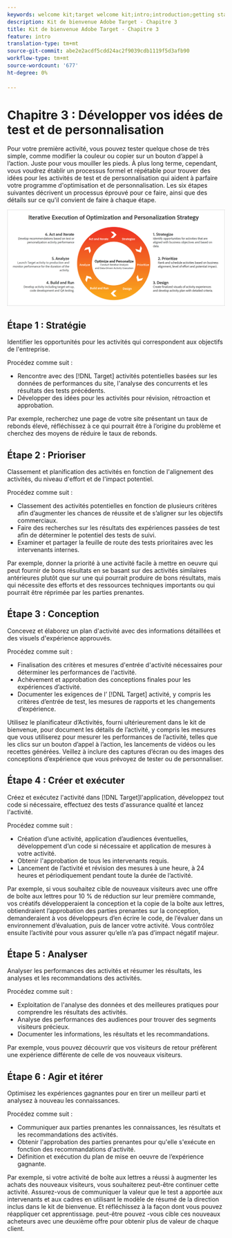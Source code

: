 ```yaml
---
keywords: welcome kit;target welcome kit;intro;introduction;getting started
description: Kit de bienvenue Adobe Target - Chapitre 3
title: Kit de bienvenue Adobe Target - Chapitre 3
feature: intro
translation-type: tm+mt
source-git-commit: abe2e2acdf5cdd24ac2f9039cdb1119f5d3afb90
workflow-type: tm+mt
source-wordcount: '677'
ht-degree: 0%

---
```



# Chapitre 3 : Développer vos idées de test et de personnalisation

Pour votre première activité, vous pouvez tester quelque chose de très simple, comme modifier la couleur ou copier sur un bouton d’appel à l’action. Juste pour vous mouiller les pieds. À plus long terme, cependant, vous voudrez établir un processus formel et répétable pour trouver des idées pour les activités de test et de personnalisation qui aident à parfaire votre programme d&#39;optimisation et de personnalisation. Les six étapes suivantes décrivent un processus éprouvé pour ce faire, ainsi que des détails sur ce qu&#39;il convient de faire à chaque étape.

![Diagramme de stratégie d’optimisation et de personnalisation pour l’exécution itérative](/help/c-intro/assets/six-steps.png)

## Étape 1 : Stratégie

Identifier les opportunités pour les activités qui correspondent aux objectifs de l&#39;entreprise.

Procédez comme suit :

* Rencontre avec des [!DNL Target] activités potentielles basées sur les données de performances du site, l&#39;analyse des concurrents et les résultats des tests précédents.
* Développer des idées pour les activités pour révision, rétroaction et approbation.

Par exemple, recherchez une page de votre site présentant un taux de rebonds élevé, réfléchissez à ce qui pourrait être à l’origine du problème et cherchez des moyens de réduire le taux de rebonds.

## Étape 2 : Prioriser

Classement et planification des activités en fonction de l&#39;alignement des activités, du niveau d&#39;effort et de l&#39;impact potentiel.

Procédez comme suit :

* Classement des activités potentielles en fonction de plusieurs critères afin d’augmenter les chances de réussite et de s’aligner sur les objectifs commerciaux.
* Faire des recherches sur les résultats des expériences passées de test afin de déterminer le potentiel des tests de suivi.
* Examiner et partager la feuille de route des tests prioritaires avec les intervenants internes.

Par exemple, donner la priorité à une activité facile à mettre en oeuvre qui peut fournir de bons résultats en se basant sur des activités similaires antérieures plutôt que sur une  qui pourrait produire de bons résultats, mais qui nécessite des efforts et des ressources techniques importants ou qui pourrait être réprimée par les parties prenantes.

## Étape 3 : Conception

Concevez et élaborez un plan d&#39;activité avec des informations détaillées et des visuels d&#39;expérience approuvés.

Procédez comme suit :

* Finalisation des critères et mesures d&#39;entrée d&#39;activité nécessaires pour déterminer les performances de l&#39;activité.
* Achèvement et approbation des conceptions finales pour les expériences d’activité.
* Documenter les exigences de l’ [!DNL Target] activité, y compris les critères d’entrée de test, les mesures de rapports et les changements d’expérience.

Utilisez le planificateur d’Activités, fourni ultérieurement dans le kit de bienvenue, pour document les détails de l’activité, y compris les mesures que vous utiliserez pour mesurer les performances de l’activité, telles que les clics sur un bouton d’appel à l’action, les lancements de vidéos ou les recettes générées. Veillez à inclure des captures d’écran ou des images des conceptions d’expérience que vous prévoyez de tester ou de personnaliser.

## Étape 4 : Créer et exécuter

Créez et exécutez l&#39;activité dans [!DNL Target]l&#39;application, développez tout code si nécessaire, effectuez des tests d&#39;assurance qualité et lancez l&#39;activité.

Procédez comme suit :

* Création d’une activité, application d’audiences éventuelles, développement d’un code si nécessaire et application de mesures à votre activité.
* Obtenir l&#39;approbation de tous les intervenants requis.
* Lancement de l’activité et révision des mesures à une heure, à 24 heures et périodiquement pendant toute la durée de l’activité.

Par exemple, si vous souhaitez cible de nouveaux visiteurs avec une offre de boîte aux lettres pour 10 % de réduction sur leur première commande, vos créatifs développeraient la conception et la copie de la boîte aux lettres, obtiendraient l’approbation des parties prenantes sur la conception, demanderaient à vos développeurs d’en écrire le code, de l’évaluer dans un environnement d’évaluation, puis de lancer votre activité. Vous contrôlez ensuite l’activité pour vous assurer qu’elle n’a pas d’impact négatif majeur.

## Étape 5 : Analyser

Analyser les performances des activités et résumer les résultats, les analyses et les recommandations des activités.

Procédez comme suit :

* Exploitation de l&#39;analyse des données et des meilleures pratiques pour comprendre les résultats des activités.
* Analyse des performances des audiences pour trouver des segments visiteurs précieux.
* Documenter les informations, les résultats et les recommandations.

Par exemple, vous pouvez découvrir que vos visiteurs de retour préfèrent une expérience différente de celle de vos nouveaux visiteurs.

## Étape 6 : Agir et itérer

Optimisez les expériences gagnantes pour en tirer un meilleur parti et analysez à nouveau les connaissances.

Procédez comme suit :

* Communiquer aux parties prenantes les connaissances, les résultats et les recommandations des activités.
* Obtenir l&#39;approbation des parties prenantes pour qu&#39;elle s&#39;exécute en fonction des recommandations d&#39;activité.
* Définition et exécution du plan de mise en oeuvre de l’expérience gagnante.

Par exemple, si votre activité de boîte aux lettres a réussi à augmenter les achats des nouveaux visiteurs, vous souhaiterez peut-être continuer cette activité. Assurez-vous de communiquer la valeur que le test a apportée aux intervenants et aux cadres en utilisant le modèle de résumé de la direction inclus dans le kit de bienvenue. Et réfléchissez à la façon dont vous pouvez réappliquer cet apprentissage. peut-être pouvez -vous cible ces nouveaux acheteurs avec une deuxième offre pour obtenir plus de valeur de chaque client.